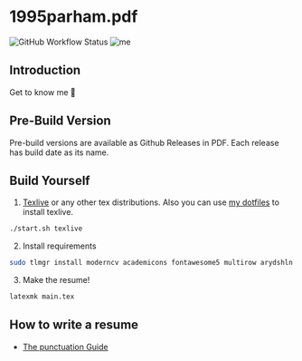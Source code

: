 # 1995parham.pdf

![GitHub Workflow Status](https://img.shields.io/github/workflow/status/1995parham/1995parham.pdf/latex?label=latex&logo=github&style=flat-square)
![me](https://img.shields.io/badge/me-parham-orange.svg?style=flat-square)

## Introduction

Get to know me :dancer:

## Pre-Build Version

Pre-build versions are available as Github Releases in PDF.
Each release has build date as its name.

## Build Yourself

1. [Texlive](https://tug.org/texlive/) or any other tex distributions.
   Also you can use [my dotfiles](https://github.com/1995parham/dotfiles) to install texlive.

```sh
./start.sh texlive
```

2. Install requirements

```sh
sudo tlmgr install moderncv academicons fontawesome5 multirow arydshln
```

3. Make the resume!

```sh
latexmk main.tex
```

## How to write a resume

- [The punctuation Guide](http://www.thepunctuationguide.com/index.html)
